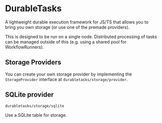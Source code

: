 # DurableTasks

A lightweight durable execution framework for JS/TS that allows you to bring you own storage (or use one of the premade providers).

This is designed to be run on a single node. Distributed processing of tasks can be managed outside of this (e.g. using a shared pool for WorkflowRunners).

## Storage Providers

You can create your own storage provider by implementing the `StorageProvider` interface at `durabletasks/storage/provider`.

## SQLite provider

`durabletasks/storage/sqlite`

Use a SQLite table for storage.
